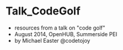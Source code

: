 # Talk_CodeGolf

- resources from a talk on "code golf" 
- August 2014, OpenHUB, Summerside PEI
- by Michael Easter @codetojoy

